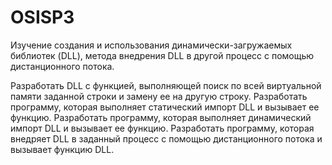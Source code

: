 # OSISP3
Изучение создания и использования динамически-загружаемых библиотек (DLL), метода внедрения DLL в другой процесс с помощью дистанционного потока.

Разработать DLL с функцией, выполняющей поиск по всей виртуальной памяти заданной строки и замену ее на другую строку.
Разработать программу, которая выполняет статический импорт DLL и вызывает ее функцию.
Разработать программу, которая выполняет динамический импорт DLL и вызывает ее функцию.
Разработать программу, которая внедряет DLL в заданный процесс с помощью дистанционного потока и вызывает функцию DLL.
